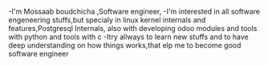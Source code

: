 -I'm Mossaab boudchicha ,Software engineer,
-I'm interested in all software engeneering stuffs,but specialy in linux kernel internals and features,Postgresql Internals,
also with developing odoo modules and tools with python and tools with c
-Itry allways to learn new stuffs and to have deep understanding on how things works,that elp me to become good software engineer

